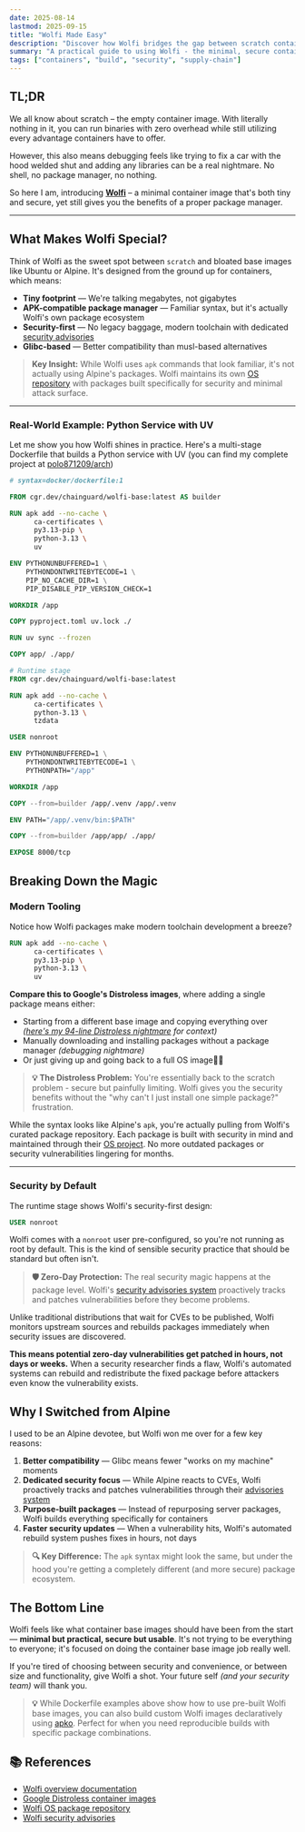```yaml
---
date: 2025-08-14
lastmod: 2025-09-15
title: "Wolfi Made Easy"
description: "Discover how Wolfi bridges the gap between scratch containers and bloated base images with glibc compatibility, APK package management, and proactive security patching that fixes vulnerabilities in hours, not days"
summary: "A practical guide to using Wolfi - the minimal, secure container base image that gives you package management without the bloat"
tags: ["containers", "build", "security", "supply-chain"]
---
```


## TL;DR

We all know about scratch – the empty container image. With literally nothing in it, you can run binaries with zero overhead while still utilizing every advantage containers have to offer.

However, this also means debugging feels like trying to fix a car with the hood welded shut and adding any libraries can be a real nightmare. No shell, no package manager, no nothing.

So here I am, introducing **[Wolfi](https://github.com/wolfi-dev)** – a minimal container image that's both tiny and secure, yet still gives you the benefits of a proper package manager.

---

## What Makes Wolfi Special?

Think of Wolfi as the sweet spot between `scratch` and bloated base images like Ubuntu or Alpine. It's designed from the ground up for containers, which means:

- **Tiny footprint** — We're talking megabytes, not gigabytes
- **APK-compatible package manager** — Familiar syntax, but it's actually Wolfi's own package ecosystem
- **Security-first** — No legacy baggage, modern toolchain with dedicated [security advisories](https://github.com/wolfi-dev/advisories)
- **Glibc-based** — Better compatibility than musl-based alternatives

> **Key Insight:** While Wolfi uses `apk` commands that look familiar, it's not actually using Alpine's packages. Wolfi maintains its own [OS repository](https://github.com/wolfi-dev/os) with packages built specifically for security and minimal attack surface.

---

### Real-World Example: Python Service with UV

Let me show you how Wolfi shines in practice. Here's a multi-stage Dockerfile that builds a Python service with UV (you can find my complete project at [polo871209/arch](https://github.com/polo871209/arch/blob/main/client/Dockerfile))

```dockerfile
# syntax=docker/dockerfile:1

FROM cgr.dev/chainguard/wolfi-base:latest AS builder

RUN apk add --no-cache \
      ca-certificates \
      py3.13-pip \
      python-3.13 \
      uv

ENV PYTHONUNBUFFERED=1 \
    PYTHONDONTWRITEBYTECODE=1 \
    PIP_NO_CACHE_DIR=1 \
    PIP_DISABLE_PIP_VERSION_CHECK=1

WORKDIR /app

COPY pyproject.toml uv.lock ./

RUN uv sync --frozen

COPY app/ ./app/

# Runtime stage
FROM cgr.dev/chainguard/wolfi-base:latest

RUN apk add --no-cache \
      ca-certificates \
      python-3.13 \
      tzdata

USER nonroot

ENV PYTHONUNBUFFERED=1 \
    PYTHONDONTWRITEBYTECODE=1 \
    PYTHONPATH="/app"

WORKDIR /app

COPY --from=builder /app/.venv /app/.venv

ENV PATH="/app/.venv/bin:$PATH"

COPY --from=builder /app/app/ ./app/

EXPOSE 8000/tcp
```

## Breaking Down the Magic

### Modern Tooling

Notice how Wolfi packages make modern toolchain development a breeze?

```dockerfile
RUN apk add --no-cache \
      ca-certificates \
      py3.13-pip \
      python-3.13 \
      uv
```

**Compare this to Google's Distroless images**, where adding a single package means either:

- Starting from a different base image and copying everything over _([here's my 94-line Distroless nightmare](https://gist.github.com/polo871209/559332ba3bd08aa992a46ab2a97a45a6) for context)_
- Manually downloading and installing packages without a package manager _(debugging nightmare)_
- Or just giving up and going back to a full OS image🤦‍♂️

> **💡 The Distroless Problem:** You're essentially back to the scratch problem - secure but painfully limiting. Wolfi gives you the security benefits without the "why can't I just install one simple package?" frustration.

While the syntax looks like Alpine's `apk`, you're actually pulling from Wolfi's curated package repository. Each package is built with security in mind and maintained through their [OS project](https://github.com/wolfi-dev/os). No more outdated packages or security vulnerabilities lingering for months.

---

### Security by Default

The runtime stage shows Wolfi's security-first design:

```dockerfile
USER nonroot
```

Wolfi comes with a `nonroot` user pre-configured, so you're not running as root by default. This is the kind of sensible security practice that should be standard but often isn't.

> **🛡️ Zero-Day Protection:** The real security magic happens at the package level. Wolfi's [security advisories system](https://github.com/wolfi-dev/advisories) proactively tracks and patches vulnerabilities before they become problems.

Unlike traditional distributions that wait for CVEs to be published, Wolfi monitors upstream sources and rebuilds packages immediately when security issues are discovered.

**This means potential zero-day vulnerabilities get patched in hours, not days or weeks.** When a security researcher finds a flaw, Wolfi's automated systems can rebuild and redistribute the fixed package before attackers even know the vulnerability exists.

## Why I Switched from Alpine

I used to be an Alpine devotee, but Wolfi won me over for a few key reasons:

1. **Better compatibility** — Glibc means fewer "works on my machine" moments
2. **Dedicated security focus** — While Alpine reacts to CVEs, Wolfi proactively tracks and patches vulnerabilities through their [advisories system](https://github.com/wolfi-dev/advisories)
3. **Purpose-built packages** — Instead of repurposing server packages, Wolfi builds everything specifically for containers
4. **Faster security updates** — When a vulnerability hits, Wolfi's automated rebuild system pushes fixes in hours, not days

> **🔍 Key Difference:** The `apk` syntax might look the same, but under the hood you're getting a completely different (and more secure) package ecosystem.

## The Bottom Line

Wolfi feels like what container base images should have been from the start — **minimal but practical, secure but usable**. It's not trying to be everything to everyone; it's focused on doing the container base image job really well.

If you're tired of choosing between security and convenience, or between size and functionality, give Wolfi a shot. Your future self _(and your security team)_ will thank you.

> **💡** While Dockerfile examples above show how to use pre-built Wolfi base images, you can also build custom Wolfi images declaratively using [apko](../apko_container_builder). Perfect for when you need reproducible builds with specific package combinations.

## 📚 References

- [Wolfi overview documentation](https://edu.chainguard.dev/open-source/wolfi/overview/)
- [Google Distroless container images](https://github.com/GoogleContainerTools/distroless)
- [Wolfi OS package repository](https://github.com/wolfi-dev/os)
- [Wolfi security advisories](https://github.com/wolfi-dev/advisories)
